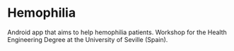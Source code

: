 # Hemophilia
Android app that aims to help hemophilia patients. Workshop for the Health Engineering Degree at the University of Seville (Spain).
